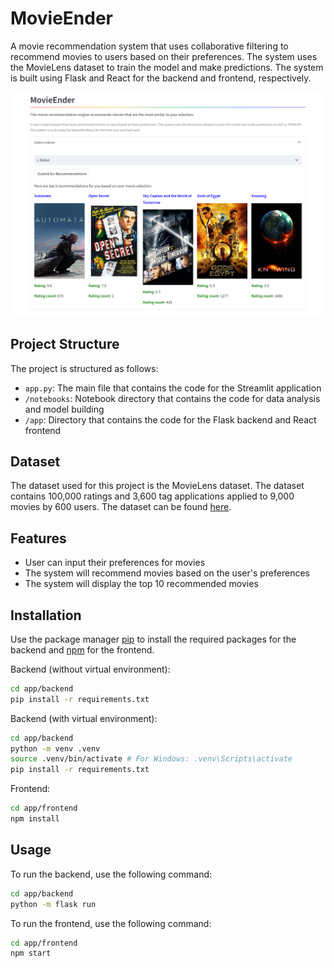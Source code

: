 # MovieEnder

A movie recommendation system that uses collaborative filtering to recommend movies to users based on their preferences. The system uses the MovieLens dataset to train the model and make predictions. The system is built using Flask and React for the backend and frontend, respectively.

![MovieEnder](presentations/moviender-content-based-demo.png)

## Project Structure

The project is structured as follows:

- `app.py`: The main file that contains the code for the Streamlit application
- `/notebooks`: Notebook directory that contains the code for data analysis and model building
- `/app`: Directory that contains the code for the Flask backend and React frontend

## Dataset

The dataset used for this project is the MovieLens dataset. The dataset contains 100,000 ratings and 3,600 tag applications applied to 9,000 movies by 600 users. The dataset can be found [here](https://grouplens.org/datasets/movielens/100k/).

## Features

- User can input their preferences for movies
- The system will recommend movies based on the user's preferences
- The system will display the top 10 recommended movies

## Installation

Use the package manager [pip](https://pip.pypa.io/en/stable/) to install the required packages for the backend and [npm](https://www.npmjs.com/) for the frontend.

Backend (without virtual environment):
```bash
cd app/backend
pip install -r requirements.txt
```

Backend (with virtual environment):
```bash
cd app/backend
python -m venv .venv
source .venv/bin/activate # For Windows: .venv\Scripts\activate
pip install -r requirements.txt
```

Frontend:
```bash
cd app/frontend
npm install
```

## Usage

To run the backend, use the following command:

```bash
cd app/backend
python -m flask run
```

To run the frontend, use the following command:

```bash
cd app/frontend
npm start
```
